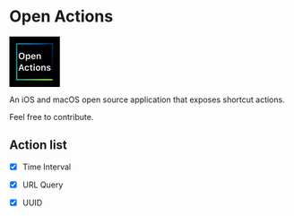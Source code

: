 # Open Actions

<img width="90" align=center src="readme_src/img/logo.png">

An iOS and macOS open source application that exposes shortcut actions.

Feel free to contribute.

## Action list

- [x] Time Interval
- [x] URL Query
- [x] UUID

